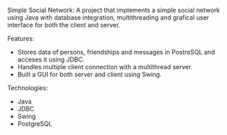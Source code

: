 Simple Social Network:
A project that implements a simple social network using Java with database integration, multithreading and grafical user interface for both the client and server.

Features:
- Stores data of persons, friendships and messages in PostreSQL and acceses it using JDBC.
- Handles multiple client connection with a multithread server.
- Built a GUI for both server and client using Swing.

Technologies:
- Java
- JDBC
- Swing
- PostgreSQL
